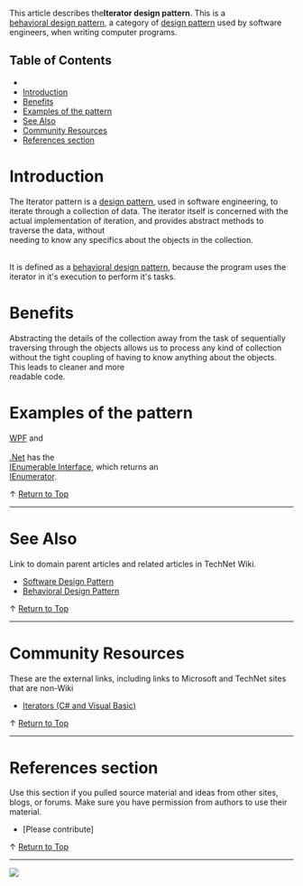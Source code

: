 
This article describes the**Iterator design pattern**. This is a<br>[behavioral design pattern](http://social.technet.microsoft.com/wiki/contents/articles/13209.behavioural-design-pattern.aspx), a category of [design pattern](http://social.technet.microsoft.com/wiki/contents/articles/13207.software-design-pattern.aspx) used by software engineers, when writing computer programs.<br>  
  

## Table of Contents



- 
- [Introduction](#Introduction)
- [Benefits](#Benefits)
- [Examples of the pattern](#Examples_of_the_blackboard_pattern)
- [See Also](#See_Also)
- [Community Resources](#Community_Resources)
- [References section](#References_section)


## 

# <a name="Introduction"></a>Introduction


The Iterator pattern is a [design pattern](http://social.technet.microsoft.com/wiki/contents/articles/13207.software-design-pattern.aspx), used in software engineering, to iterate through a collection of data. The iterator itself is concerned with the actual implementation of iteration, and provides abstract methods to traverse the data, without<br> needing to know any specifics about the objects in the collection.  
  
  
<br>It is defined as a [behavioral design pattern](http://social.technet.microsoft.com/wiki/contents/articles/13209.behavioural-design-pattern.aspx), because the program uses the iterator in it's execution to perform it's tasks.


# <a name="Benefits"></a>Benefits


Abstracting the details of the collection away from the task of sequentially traversing through the objects allows us to process any kind of collection without the tight coupling of having to know anything about the objects. This leads to cleaner and more<br> readable code.


# <a name="Examples_of_the_blackboard_pattern"></a>Examples of the pattern


[WPF](http://social.technet.microsoft.com/wiki/contents/articles/3961.wpf.aspx) and<br>[<br>.Net](http://social.technet.microsoft.com/wiki/contents/articles/700.net-framework-overview-en-us.aspx) has the [<br>IEnumerable Interface](http://msdn.microsoft.com/en-us/library/system.collections.ienumerable.aspx), which returns an [<br>IEnumerator](http://msdn.microsoft.com/en-us/library/system.collections.ienumerator.aspx).







↑ [Return to Top](#Top)


* * *

# <a name="See_Also"></a>See Also
Link to domain parent articles and related articles in TechNet Wiki.
- [Software Design Pattern](http://social.technet.microsoft.com/wiki/contents/articles/13207.software-design-pattern.aspx)
- [Behavioral Design Pattern](http://social.technet.microsoft.com/wiki/contents/articles/13209.behavioral-design-pattern.aspx)











↑ [Return to Top](#Top)


* * *

# <a name="Community_Resources"></a>Community Resources
These are the external links, including links to Microsoft and TechNet sites that are non-Wiki
- [Iterators (C# and Visual Basic)](http://msdn.microsoft.com/en-us/library/dscyy5s0.aspx#Y136)











↑ [Return to Top](#Top)


* * *

# <a name="References_section"></a>References section
Use this section if you pulled source material and ideas from other sites, blogs, or forums. Make sure you have permission from authors to use their material.




- [Please contribute]











↑ [Return to Top](#Top)


* * *
![ ](http://c.statcounter.com/8278708/0/13fc676e/1/)
